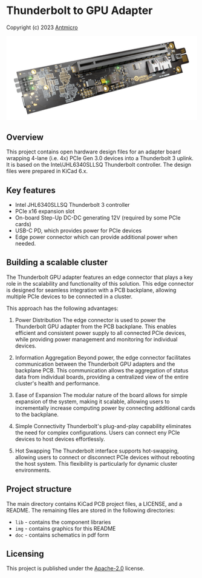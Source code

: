 # Thunderbolt to GPU Adapter

Copyright (c) 2023 [Antmicro](https://www.antmicro.com)

![](img/thunderbolt-gpu-adapter-render.png)

## Overview

This project contains open hardware design files for an adapter board wrapping 4-lane (i.e. 4x) PCIe Gen 3.0 devices into a Thunderbolt 3 uplink.
It is based on the Intel/JHL6340SLLSQ Thunderbolt controller.
The design files were prepared in KiCad 6.x.

## Key features

* Intel JHL6340SLLSQ Thunderbolt 3 controller 
* PCIe x16 expansion slot
* On-board Step-Up DC-DC generating 12V (required by some PCIe cards)
* USB-C PD, which provides power for PCIe devices
* Edge power connector which can provide additional power when needed.

## Building a scalable cluster

The Thunderbolt GPU adapter features an edge connector that plays a key role in the scalability and functionality of this solution.
This edge connector is designed for seamless integration with a PCB backplane, allowing multiple PCIe devices to be connected in a cluster.

This approach has the following advantages:

1. Power Distribution
The edge connector is used to power the Thunderbolt GPU adapter from the PCB backplane. This enables efficient and consistent power supply to all connected PCIe devices, while providing power management and monitoring for individual devices.

2. Information Aggregation
Beyond power, the edge connector facilitates communication between the Thunderbolt GPU adapters and the backplane PCB. This communication allows the aggregation of status data from individual boards, providing a centralized view of the entire cluster's health and performance.

3. Ease of Expansion
The modular nature of the board allows for simple expansion of the system, making it scalable, allowing users to incrementally increase computing power by connecting additional cards to the backplane.

4. Simple Connectivity
Thunderbolt's plug-and-play capability eliminates the need for complex configurations. Users can connect eny PCIe devices to host devices effortlessly.

5. Hot Swapping
The Thunderbolt interface supports hot-swapping, allowing users to connect or disconnect PCIe devices without rebooting the host system. This flexibility is particularly for dynamic cluster environments.

## Project structure

The main directory contains KiCad PCB project files, a LICENSE, and a README.
The remaining files are stored in the following directories:

* `lib` - contains the component libraries
* `img` - contains graphics for this README
* `doc` - contains schematics in pdf form

## Licensing

This project is published under the [Apache-2.0](LICENSE) license.

